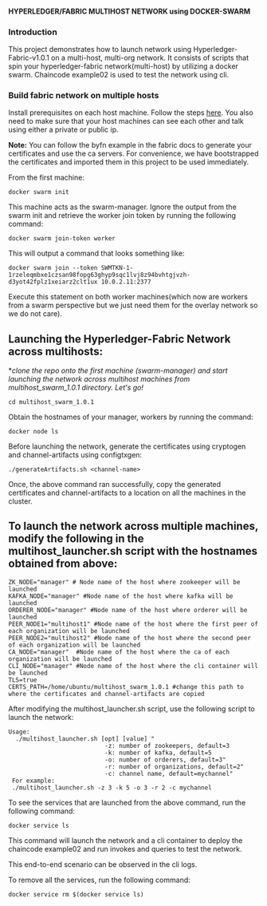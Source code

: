 #### HYPERLEDGER/FABRIC MULTIHOST NETWORK using DOCKER-SWARM

### Introduction
This project demonstrates how to launch network using Hyperledger-Fabric-v1.0.1 on a multi-host, multi-org network. It consists of scripts that spin your hyperledger-fabric network(multi-host) by utilizing a docker swarm. Chaincode example02 is used to test the network using cli.

### Build fabric network on multiple hosts
Install prerequisites on each host machine. Follow the steps [here](https://github.com/suryalnvs/startup_scripts/blob/master/setup_prereq.sh).
You also need to make sure that your host machines can see each other and talk using either a private or public ip.

**Note:** You can follow the byfn example in the fabric docs to generate your certificates and use the ca servers. For convenience, we have bootstrapped the certificates and imported them in this project to be used immediately.

From the first machine:
```
docker swarm init
```
This machine acts as the swarm-manager. Ignore the output from the swarm init and retrieve the worker join token by running the following command:
```
docker swarm join-token worker
```

This will output a command that looks something like:
```
docker swarm join --token SWMTKN-1-1rzeleqmbxe1czsan98fopg63ghyp9sqc1lvj8z94bvhtgjvzh-d3yot42fplz1xeiarz2clt1ux 10.0.2.11:2377
```
Execute this statement on both worker machines(which now are workers from a swarm perspective but we just need them for the overlay network so we do not care). 

## Launching the Hyperledger-Fabric Network across multihosts:
**clone the repo onto the first machine (swarm-manager) and start launching the network across multihost machines from multihost_swarm_1.0.1 directory. Let's go!*
```
cd multihost_swarm_1.0.1
```
Obtain the hostnames of your manager, workers by running the command:
```
docker node ls
```
Before launching the network, generate the certificates using cryptogen and channel-artifacts using configtxgen:
```
./generateArtifacts.sh <channel-name>
```
Once, the above command ran successfully, copy the generated certificates and channel-artifacts to a location on all the machines in the cluster.

## To launch the network across multiple machines, modify the following in the multihost_launcher.sh script with the hostnames obtained from above:
```
ZK_NODE="manager" # Node name of the host where zookeeper will be launched
KAFKA_NODE="manager" #Node name of the host where kafka will be launched
ORDERER_NODE="manager" #Node name of the host where orderer will be launched
PEER_NODE1="multihost1" #Node name of the host where the first peer of each organization will be launched
PEER_NODE2="multihost2" #Node name of the host where the second peer of each organization will be launched
CA_NODE="manager"  #Node name of the host where the ca of each organization will be launched
CLI_NODE="manager" #Node name of the host where the cli container will be launched
TLS=true
CERTS_PATH=/home/ubuntu/multihost_swarm_1.0.1 #change this path to where the certificates and channel-artifacts are copied
```
After modifying the multihost_launcher.sh script, use the following script to launch the network:
```
Usage: 
  ./multihost_launcher.sh [opt] [value] "
                           -z: number of zookeepers, default=3
                           -k: number of kafka, default=5
                           -o: number of orderers, default=3"
                           -r: number of organizations, default=2"
                           -c: channel name, default=mychannel"
 For example: 
 ./multihost_launcher.sh -z 3 -k 5 -o 3 -r 2 -c mychannel
```
To see the services that are launched from the above command, run the following command:
```
docker service ls
```
This command will launch the network and a cli container to deploy the chaincode example02 and run invokes and queries to test the network.

This end-to-end scenario can be observed in the cli logs.

To remove all the services, run the following command:
```
docker service rm $(docker service ls)
```
